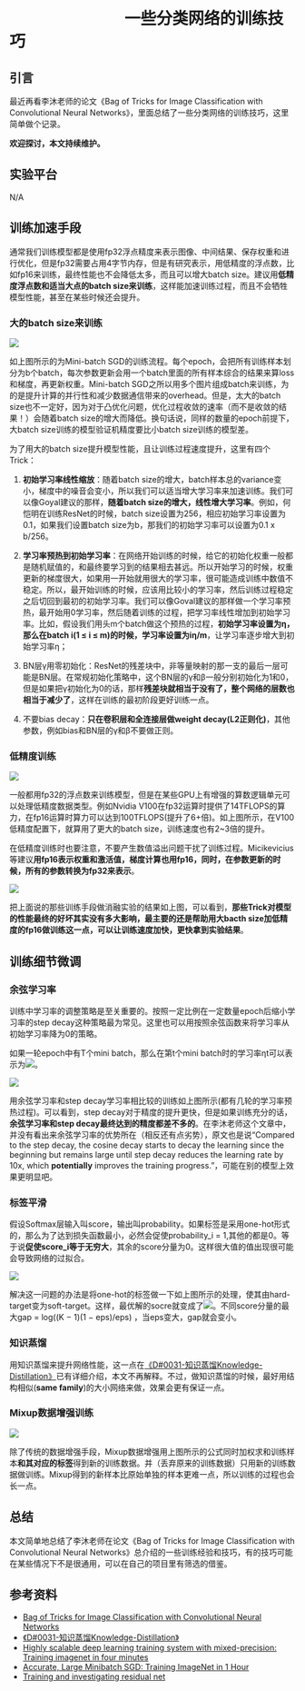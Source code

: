 # 　　　　　　　                 一些分类网络的训练技巧
## 引言

最近再看李沐老师的论文《Bag of Tricks for Image Classification with Convolutional Neural Networks》，里面总结了一些分类网络的训练技巧，这里简单做个记录。

**欢迎探讨，本文持续维护。**

## 实验平台

N/A

## 训练加速手段

通常我们训练模型都是使用fp32浮点精度来表示图像、中间结果、保存权重和进行优化，但是fp32需要占用4字节内存，但是有研究表示，用低精度的浮点数，比如fp16来训练，最终性能也不会降低太多，而且可以增大batch size。建议用**低精度浮点数和适当大点的batch size来训练**，这样能加速训练过程，而且不会牺牲模型性能，甚至在某些时候还会提升。

### 大的batch size来训练

![](images/Selection_495.png)

如上图所示的为Mini-batch SGD的训练流程。每个epoch，会把所有训练样本划分为b个batch，每次参数更新会用一个batch里面的所有样本综合的结果来算loss和梯度，再更新权重。Mini-batch SGD之所以用多个图片组成batch来训练，为的是提升计算的并行性和减少数据通信带来的overhead。但是，太大的batch size也不一定好，因为对于凸优化问题，优化过程收敛的速率（而不是收敛的结果！）会随着batch size的增大而降低。换句话说，同样的数量的epoch前提下，大batch size训练的模型验证机精度要比小batch size训练的模型差。

为了用大的batch size提升模型性能，且让训练过程速度提升，这里有四个Trick：

1. **初始学习率线性缩放**：随着batch size的增大，batch样本总的variance变小，梯度中的噪音会变小，所以我们可以适当增大学习率来加速训练。我们可以像Goyal建议的那样，**随着batch size的增大，线性增大学习率**。例如，何恺明在训练ResNet的时候，batch size设置为256，相应初始学习率设置为0.1，如果我们设置batch size为b，那我们的初始学习率可以设置为0.1 x b/256。

2. **学习率预热到初始学习率**：在网络开始训练的时候，给它的初始化权重一般都是随机赋值的，和最终要学习到的结果相去甚远。所以开始学习的时候，权重更新的梯度很大，如果用一开始就用很大的学习率，很可能造成训练中数值不稳定。所以，最开始训练的时候，应该用比较小的学习率，然后训练过程稳定之后切回到最初的初始学习率。我们可以像Goval建议的那样做一个学习率预热，最开始用0学习率，然后随着训练的过程，把学习率线性增加到初始学习率。比如，假设我们用头m个batch做这个预热的过程，**初始学习率设置为η，那么在batch i(1 ≤ i ≤ m)的时候，学习率设置为iη/m**，让学习率逐步增大到初始学习率η；

3. BN层γ用零初始化：ResNet的残差块中，非等量映射的那一支的最后一层可能是BN层。在常规初始化策略中，这个BN层的γ和β一般分别初始化为1和0，但是如果把γ初始化为0的话，那样**残差块就相当于没有了，整个网络的层数也相当于减少了**，这样在训练的最初阶段更好训练一点。

4. 不要bias decay：**只在卷积层和全连接层做weight decay(L2正则化)**，其他参数，例如bias和BN层的γ和β不要做正则。

### 低精度训练

![](images/Selection_496.png)

一般都用fp32的浮点数来训练模型，但是在某些GPU上有增强的算数逻辑单元可以处理低精度数据类型。例如Nvidia
V100在fp32运算时提供了14TFLOPS的算力，在fp16运算时算力可以达到100TFLOPS(提升了6+倍)。如上图所示，在V100低精度配置下，就算用了更大的batch size，训练速度也有2~3倍的提升。

在低精度训练时也要注意，不要产生数值溢出问题干扰了训练过程。Micikevicius等建议**用fp16表示权重和激活值，梯度计算也用fp16，同时，在参数更新的时候，所有的参数转换为fp32来表示**。

![](images/Selection_497.png)

把上面说的那些训练手段做消融实验的结果如上图，可以看到，**那些Trick对模型的性能最终的好坏其实没有多大影响，最主要的还是帮助用大bacth size加低精度的fp16做训练这一点，可以让训练速度加快，更快拿到实验结果**。

## 训练细节微调

### 余弦学习率

训练中学习率的调整策略是至关重要的。按照一定比例在一定数量epoch后缩小学习率的step decay这种策略最为常见。这里也可以用按照余弦函数来将学习率从初始学习率降为0的策略。

如果一轮epoch中有T个mini batch，那么在第t个mini batch时的学习率ηt可以表示为![](images/Selection_498.png)。

![](images/Selection_499.png)

用余弦学习率和step decay学习率相比较的训练如上图所示(都有几轮的学习率预热过程)。可以看到，step decay对于精度的提升更快，但是如果训练充分的话，**余弦学习率和step decay最终达到的精度都差不多的**。在李沐老师这个文章中，并没有看出来余弦学习率的优势所在（相反还有点劣势），原文也是说“Compared to the step decay, the cosine decay starts to decay the learning since the beginning but remains large until step decay reduces the learning rate by 10x, which **potentially** improves the training progress.”，可能在别的模型上效果更明显吧。

### 标签平滑

假设Softmax层输入叫score，输出叫probability。如果标签是采用one-hot形式的，那么为了达到损失函数最小，必然会促使probability_i = 1,其他的都是0。等于说**促使score_i等于无穷大**，其余的score分量为0。这样很大值的值出现很可能会导致网络的过拟合。

![](images/Selection_500.png)

解决这一问题的办法是将one-hot的标签做一下如上图所示的处理，使其由hard-target变为soft-target。这样，最优解的socre就变成了![](images/Selection_501.png)。不同score分量的最大gap = log((K − 1)(1 − eps)/eps) ，当eps变大，gap就会变小。

### 知识蒸馏

用知识蒸馏来提升网络性能，这一点在[《D#0031-知识蒸馏Knowledge-Distillation》](https://github.com/Captain1986/CaptainBlackboard/blob/master/D%230031-%E7%9F%A5%E8%AF%86%E8%92%B8%E9%A6%8FKnowledge-Distillation/D%230031.md)已有详细介绍，本文不再解释。不过，做知识蒸馏的时候，最好用结构相似(**same family**)的大小网络来做，效果会更有保证一点。

### Mixup数据增强训练

![](images/Selection_502.png)

除了传统的数据增强手段，Mixup数据增强用上图所示的公式同时加权求和训练样本**和其对应的标签**得到新的训练数据。并（丢弃原来的训练数据）只用新的训练数据做训练。Mixup得到的新样本比原始单独的样本更难一点，所以训练的过程也会长一点。

## 总结

本文简单地总结了李沐老师在论文《Bag of Tricks for Image Classification with Convolutional Neural Networks》总介绍的一些训练经验和技巧，有的技巧可能在某些情况下不是很通用，可以在自己的项目里有筛选的借鉴。

## 参考资料

+ [Bag of Tricks for Image Classification with Convolutional Neural Networks](https://arxiv.org/abs/1812.01187)
+ [《D#0031-知识蒸馏Knowledge-Distillation》](https://github.com/Captain1986/CaptainBlackboard/blob/master/D%230031-%E7%9F%A5%E8%AF%86%E8%92%B8%E9%A6%8FKnowledge-Distillation/D%230031.md)
+ [Highly scalable deep learning training system with mixed-precision: Training imagenet in four minutes](https://arxiv.org/pdf/1807.11205.pdf)
+ [Accurate, Large Minibatch SGD: Training ImageNet in 1 Hour](https://arxiv.org/abs/1706.02677)
+ [Training and investigating residual net](http://torch.ch/blog/2016/02/04/resnets.html)
